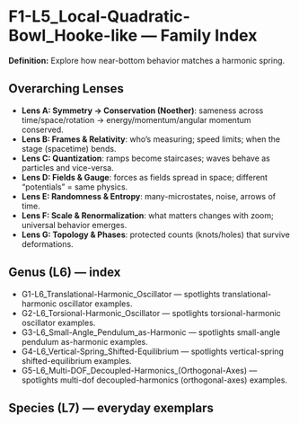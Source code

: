 # F1-L5_Local-Quadratic-Bowl_Hooke-like — Family Index
**Definition:** Explore how near-bottom behavior matches a harmonic spring.

## Overarching Lenses

- **Lens A: Symmetry -> Conservation (Noether)**: sameness across time/space/rotation → energy/momentum/angular momentum conserved.
- **Lens B: Frames & Relativity**: who’s measuring; speed limits; when the stage (spacetime) bends.
- **Lens C: Quantization**: ramps become staircases; waves behave as particles and vice-versa.
- **Lens D: Fields & Gauge**: forces as fields spread in space; different “potentials” = same physics.
- **Lens E: Randomness & Entropy**: many-microstates, noise, arrows of time.
- **Lens F: Scale & Renormalization**: what matters changes with zoom; universal behavior emerges.
- **Lens G: Topology & Phases**: protected counts (knots/holes) that survive deformations.

## Genus (L6) — index
- G1-L6_Translational-Harmonic_Oscillator — spotlights translational-harmonic oscillator examples.
- G2-L6_Torsional-Harmonic_Oscillator — spotlights torsional-harmonic oscillator examples.
- G3-L6_Small-Angle_Pendulum_as-Harmonic — spotlights small-angle pendulum as-harmonic examples.
- G4-L6_Vertical-Spring_Shifted-Equilibrium — spotlights vertical-spring shifted-equilibrium examples.
- G5-L6_Multi-DOF_Decoupled-Harmonics_(Orthogonal-Axes) — spotlights multi-dof decoupled-harmonics (orthogonal-axes) examples.

## Species (L7) — everyday exemplars
